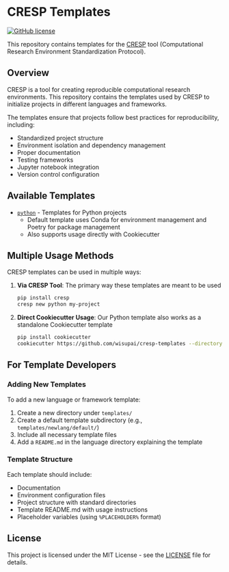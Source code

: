 # CRESP Templates

[![GitHub license](https://img.shields.io/github/license/wisupai/cresp-templates)](https://github.com/wisupai/cresp-templates/blob/main/LICENSE)

This repository contains templates for the [CRESP](https://github.com/wisupai/CRESP) tool (Computational Research Environment Standardization Protocol).

## Overview

CRESP is a tool for creating reproducible computational research environments. This repository contains the templates used by CRESP to initialize projects in different languages and frameworks.

The templates ensure that projects follow best practices for reproducibility, including:

- Standardized project structure
- Environment isolation and dependency management
- Proper documentation
- Testing frameworks
- Jupyter notebook integration
- Version control configuration

## Available Templates

- [`python`](templates/python/) - Templates for Python projects
  - Default template uses Conda for environment management and Poetry for package management
  - Also supports usage directly with Cookiecutter

## Multiple Usage Methods

CRESP templates can be used in multiple ways:

1. **Via CRESP Tool**: The primary way these templates are meant to be used
   ```bash
   pip install cresp
   cresp new python my-project
   ```

2. **Direct Cookiecutter Usage**: Our Python template also works as a standalone Cookiecutter template
   ```bash
   pip install cookiecutter
   cookiecutter https://github.com/wisupai/cresp-templates --directory="templates/python/default"
   ```

## For Template Developers

### Adding New Templates

To add a new language or framework template:

1. Create a new directory under `templates/`
2. Create a default template subdirectory (e.g., `templates/newlang/default/`)
3. Include all necessary template files
4. Add a `README.md` in the language directory explaining the template

### Template Structure

Each template should include:

- Documentation
- Environment configuration files
- Project structure with standard directories
- Template README.md with usage instructions
- Placeholder variables (using `%PLACEHOLDER%` format)

## License

This project is licensed under the MIT License - see the [LICENSE](LICENSE) file for details.
